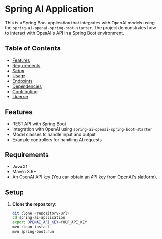 # Spring AI Application

This is a Spring Boot application that integrates with OpenAI models using the `spring-ai-openai-spring-boot-starter`. The project demonstrates how to interact with OpenAI's API in a Spring Boot environment.

## Table of Contents

- [Features](#features)
- [Requirements](#requirements)
- [Setup](#setup)
- [Usage](#usage)
- [Endpoints](#endpoints)
- [Dependencies](#dependencies)
- [Contributing](#contributing)
- [License](#license)

## Features

- REST API with Spring Boot
- Integration with OpenAI using `spring-ai-openai-spring-boot-starter`
- Model classes to handle input and output
- Example controllers for handling AI requests

## Requirements

- Java 21
- Maven 3.6+
- An OpenAI API key (You can obtain an API key from [OpenAI's platform](https://platform.openai.com/account/api-keys)).

## Setup

1. **Clone the repository**:
   ```bash
   git clone <repository-url>
   cd spring-ai-application
   export OPENAI_API_KEY=YOUR_API_KEY
   mvn clean install
   mvn spring-boot:run
